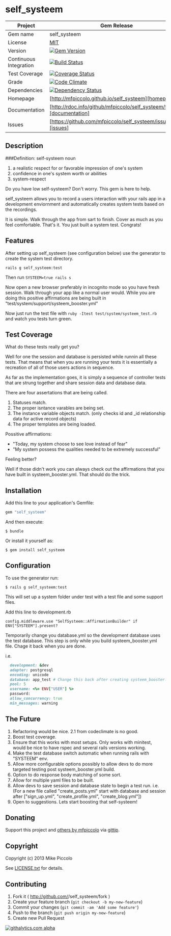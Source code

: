 self_systeem
============
| Project                 |  Gem Release      |
|------------------------ | ----------------- |
| Gem name                |  self_systeem      |
| License                 |  [MIT](LICENSE.txt)   |
| Version                 |  [![Gem Version](https://badge.fury.io/rb/self_systeem.png)](http://badge.fury.io/rb/self_systeem) |
| Continuous Integration  |  [![Build Status](https://travis-ci.org/mfpiccolo/self_systeem.png?branch=master)](https://travis-ci.org/mfpiccolo/self_systeem)
| Test Coverage           |  [![Coverage Status](https://coveralls.io/repos/mfpiccolo/self_systeem/badge.png?branch=master)](https://coveralls.io/r/mfpiccolo/self_systeem?branch=coveralls)
| Grade                   |  [![Code Climate](https://codeclimate.com/github/mfpiccolo/self_systeem.png)](https://codeclimate.com/github/mfpiccolo/self_systeem)
| Dependencies            |  [![Dependency Status](https://gemnasium.com/mfpiccolo/self_systeem.png)](https://gemnasium.com/mfpiccolo/self_systeem)
| Homepage                |  [http://mfpiccolo.github.io/self_systeem][homepage] |
| Documentation           |  [http://rdoc.info/github/mfpiccolo/self_systeem/frames][documentation] |
| Issues                  |  [https://github.com/mfpiccolo/self_systeem/issues][issues] |

## Description

###Definition: self-systeem
noun

1.  a realistic respect for or favorable impression of one's system
2.  confidence in one's system worth or abilities
3.  system-respect

Do you have low self-systeem? Don't worry.  This gem is here to help.

self_systeem allows you to record a users interaction with your rails app in a
development enviornment and automatically creates system tests based on the
recordings.

It is simple.  Walk through the app from sart to finish.  Cover as much as you
feel comfortable.  That's it.  You just built a system test.  Congrats!

## Features

After setting up self_systeem (see configuration below) use the generator to create
the system test directory.

`rails g self_systeem:test`

Then run `SYSTEEM=true rails s`

Now open a new browser preferably in incognito mode so you have fresh session.
Walk through your app like a normal user would.  While you are doing this positive
affirmations are being built in "test/system/support/systeem_booster.yml"

Now just run the test file with `ruby -Itest test/system/systeem_test.rb` and watch
you tests turn green.

## Test Coverage

What do these tests really get you?

Well for one the session and database is persisted while runnin all these tests.
That means that when you are running your tests it is essentially a recreation of
all of those users actions in sequence.

As far as the implementation goes, it is simply a sequence of controller tests that
are strung together and share session data and database data.

There are four assertations that are being called.

1.  Statuses match.
2.  The proper isntance varables are being set.
3.  The instance variable objects match.  (only checks id and _id relationship data for active record objects)
4.  The proper templates are being loaded.

Possitive affirmations:
*  "Today, my system choose to see love instead of fear"
*  "My system possess the qualities needed to be extremely successful"

Feeling better?

Well if those didn't work you can always check out the affirmations that you have built in systeem_booster.yml.  That should do the trick.

## Installation

Add this line to your application's Gemfile:

```ruby
gem "self_systeem"
```

And then execute:

    $ bundle

Or install it yourself as:

    $ gem install self_systeem

## Configuration

To use the generator run:

    $ rails g self_systeem:test

This will set up a system folder under test with a test file and some support files.

Add this line to development.rb

`config.middleware.use "SelfSysteem::AffirmationBuilder" if ENV["SYSTEEM"].present?`

Temporarily change you database.yml so the development database uses the test database.
This step is only while you build systeem_booster.yml file.  Chage it back when you are done.

i.e.
```ruby
  development: &dev
  adapter: postgresql
  encoding: unicode
  database: app_test # Change this back after creating systeem_booster.yml
  pool: 5
  username: <%= ENV["USER"] %>
  password:
  allow_concurrency: true
  min_messages: warning
```

## The Future

1.  Refactoring would be nice.  2.1 from codeclimate is no good.
2.  Boost test coverage.
3.  Ensure that this works with most setups. Only works with minitest, would be nice to have rspec and several rails versions working.
4.  Make the test database switch automatic when running rails with "SYSTEEM" env.
5.  Allow more configurable options possibly to allow devs to do more targeted testing post systeem_booster.yml build.
6.  Option to do response body matching of some sort.
7.  Allow for multiple yaml files to be built.
8.  Allow devs to save session and database state to begin a test run. i.e. (For a new file called "create_posts.yml" start with database and session after ["sign_up.yml", "create_profile.yml", "create_blog.yml"])
9.  Open to suggestions.  Lets start boosting that self-systeem!

## Donating
Support this project and [others by mfpiccolo][gittip-mfpiccolo] via [gittip][gittip-mfpiccolo].

[gittip-mfpiccolo]: https://www.gittip.com/mfpiccolo/

## Copyright

Copyright (c) 2013 Mike Piccolo

See [LICENSE.txt](LICENSE.txt) for details.

## Contributing

1. Fork it ( http://github.com/<my-github-username>/self_systeem/fork )
2. Create your feature branch (`git checkout -b my-new-feature`)
3. Commit your changes (`git commit -am 'Add some feature'`)
4. Push to the branch (`git push origin my-new-feature`)
5. Create new Pull Request

[![githalytics.com alpha](https://cruel-carlota.pagodabox.com/3d22924e211bdc891d3ad124e085a595 "githalytics.com")](http://githalytics.com/mfpiccolo/self_systeem)

[license]: https://github.com/mfpiccolo/self_systeem/MIT-LICENSE
[homepage]: http://mfpiccolo.github.io/self_systeem
[documentation]: http://rdoc.info/github/mfpiccolo/self_systeem/frames
[issues]: https://github.com/mfpiccolo/self_systeem/issues

